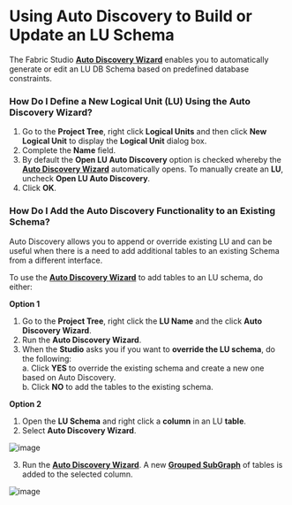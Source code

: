 # Using Auto Discovery to Build or Update an LU Schema

The Fabric Studio [**Auto Discovery Wizard**](https://github.com/k2view-academy/K2View-Academy/blob/master/articles/03_logical_units/06_auto_discovery_wizard.md) enables you to automatically generate or edit an LU DB Schema based on predefined database constraints. 

### How Do I Define a New Logical Unit (LU) Using the Auto Discovery Wizard? 

1. Go to the **Project Tree**, right click **Logical Units** and then click **New Logical Unit** to display the **Logical Unit** dialog box. 
2. Complete the **Name** field.
3. By default the **Open LU Auto Discovery** option is checked whereby the [**Auto Discovery Wizard**](https://github.com/k2view-academy/K2View-Academy/blob/master/articles/03_logical_units/06_auto_discovery_wizard.md) automatically opens. To manually create an **LU**, uncheck **Open LU Auto Discovery**.  
4. Click **OK**. 

### How Do I Add the Auto Discovery Functionality to an Existing Schema?
Auto Discovery allows you to append or override existing LU and can be useful when there is a need to add additional tables to an existing Schema from a different interface. 

To use the [**Auto Discovery Wizard**](https://github.com/k2view-academy/K2View-Academy/blob/master/articles/03_logical_units/06_auto_discovery_wizard.md) to add tables to an LU schema, do either:

**Option 1**
1. Go to the **Project Tree**, right click the **LU Name** and the click **Auto Discovery Wizard**.
2. Run the **Auto Discovery Wizard**.
3. When the **Studio** asks you if you want to **override the LU schema**, do the following: \
  a. Click **YES** to override the existing schema and create a new one based on Auto Discovery.\
  b. Click **NO** to add the tables to the existing schema.

**Option 2**
1. Open the **LU Schema** and right click a **column** in an LU  **table**.
2. Select **Auto Discovery Wizard**.

![image](https://github.com/k2view-academy/K2View-Academy/blob/master/articles/03_logical_units/images/03_07_01_option2.png)

3. Run the [**Auto Discovery Wizard**](https://github.com/k2view-academy/K2View-Academy/blob/master/articles/03_logical_units/06_auto_discovery_wizard.md). A new [**Grouped SubGraph**](https://github.com/k2view-academy/K2View-Academy/blob/master/articles/03_logical_units/16_LU_schema_group_and_ungroup_tables.md) of tables is added to the selected column.

![image](https://github.com/k2view-academy/K2View-Academy/blob/master/articles/03_logical_units/images/03_07_02_new_grouped_subgraph.png)
